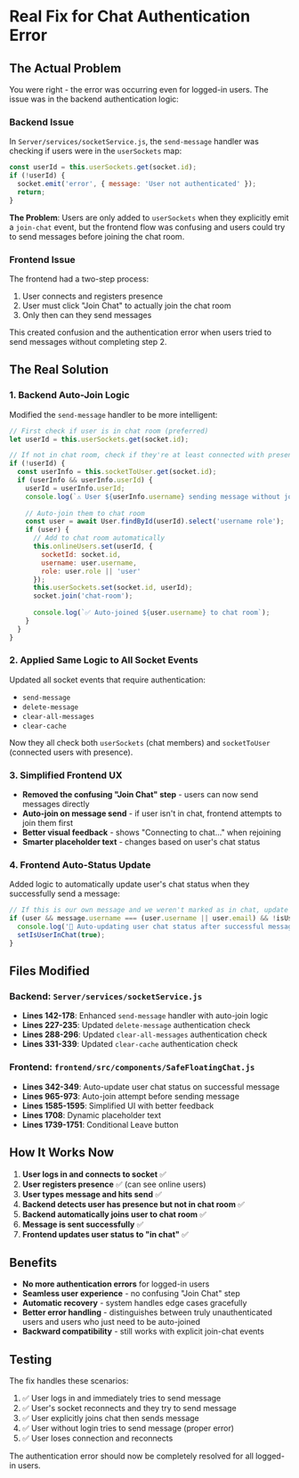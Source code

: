 # Real Fix for Chat Authentication Error

## The Actual Problem
You were right - the error was occurring even for logged-in users. The issue was in the backend authentication logic:

### Backend Issue
In `Server/services/socketService.js`, the `send-message` handler was checking if users were in the `userSockets` map:

```javascript
const userId = this.userSockets.get(socket.id);
if (!userId) {
  socket.emit('error', { message: 'User not authenticated' });
  return;
}
```

**The Problem**: Users are only added to `userSockets` when they explicitly emit a `join-chat` event, but the frontend flow was confusing and users could try to send messages before joining the chat room.

### Frontend Issue
The frontend had a two-step process:
1. User connects and registers presence
2. User must click "Join Chat" to actually join the chat room
3. Only then can they send messages

This created confusion and the authentication error when users tried to send messages without completing step 2.

## The Real Solution

### 1. Backend Auto-Join Logic
Modified the `send-message` handler to be more intelligent:

```javascript
// First check if user is in chat room (preferred)
let userId = this.userSockets.get(socket.id);

// If not in chat room, check if they're at least connected with presence
if (!userId) {
  const userInfo = this.socketToUser.get(socket.id);
  if (userInfo && userInfo.userId) {
    userId = userInfo.userId;
    console.log(`⚠️ User ${userInfo.username} sending message without joining chat room - auto-joining`);
    
    // Auto-join them to chat room
    const user = await User.findById(userId).select('username role');
    if (user) {
      // Add to chat room automatically
      this.onlineUsers.set(userId, {
        socketId: socket.id,
        username: user.username,
        role: user.role || 'user'
      });
      this.userSockets.set(socket.id, userId);
      socket.join('chat-room');
      
      console.log(`✅ Auto-joined ${user.username} to chat room`);
    }
  }
}
```

### 2. Applied Same Logic to All Socket Events
Updated all socket events that require authentication:
- `send-message`
- `delete-message` 
- `clear-all-messages`
- `clear-cache`

Now they all check both `userSockets` (chat members) and `socketToUser` (connected users with presence).

### 3. Simplified Frontend UX
- **Removed the confusing "Join Chat" step** - users can now send messages directly
- **Auto-join on message send** - if user isn't in chat, frontend attempts to join them first
- **Better visual feedback** - shows "Connecting to chat..." when rejoining
- **Smarter placeholder text** - changes based on user's chat status

### 4. Frontend Auto-Status Update
Added logic to automatically update user's chat status when they successfully send a message:

```javascript
// If this is our own message and we weren't marked as in chat, update status
if (user && message.username === (user.username || user.email) && !isUserInChat) {
  console.log('🚀 Auto-updating user chat status after successful message send');
  setIsUserInChat(true);
}
```

## Files Modified

### Backend: `Server/services/socketService.js`
- **Lines 142-178**: Enhanced `send-message` handler with auto-join logic
- **Lines 227-235**: Updated `delete-message` authentication check
- **Lines 288-296**: Updated `clear-all-messages` authentication check  
- **Lines 331-339**: Updated `clear-cache` authentication check

### Frontend: `frontend/src/components/SafeFloatingChat.js`
- **Lines 342-349**: Auto-update user chat status on successful message
- **Lines 965-973**: Auto-join attempt before sending message
- **Lines 1585-1595**: Simplified UI with better feedback
- **Lines 1708**: Dynamic placeholder text
- **Lines 1739-1751**: Conditional Leave button

## How It Works Now

1. **User logs in and connects to socket** ✅
2. **User registers presence** ✅ (can see online users)
3. **User types message and hits send** ✅
4. **Backend detects user has presence but not in chat room** ✅
5. **Backend automatically joins user to chat room** ✅
6. **Message is sent successfully** ✅
7. **Frontend updates user status to "in chat"** ✅

## Benefits

- **No more authentication errors** for logged-in users
- **Seamless user experience** - no confusing "Join Chat" step
- **Automatic recovery** - system handles edge cases gracefully
- **Better error handling** - distinguishes between truly unauthenticated users and users who just need to be auto-joined
- **Backward compatibility** - still works with explicit join-chat events

## Testing

The fix handles these scenarios:
1. ✅ User logs in and immediately tries to send message
2. ✅ User's socket reconnects and they try to send message  
3. ✅ User explicitly joins chat then sends message
4. ✅ User without login tries to send message (proper error)
5. ✅ User loses connection and reconnects

The authentication error should now be completely resolved for all logged-in users.